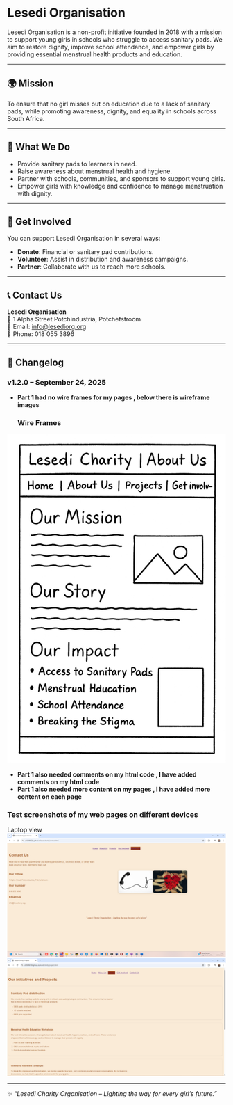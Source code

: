 # Lesedi Organisation
Lesedi Organisation is a non-profit initiative founded in 2018 with a mission to support young girls in schools who struggle to access sanitary pads. We aim to restore dignity, improve school attendance, and empower girls by providing essential menstrual health products and education.

---

## 🌍 Mission
To ensure that no girl misses out on education due to a lack of sanitary pads, while promoting awareness, dignity, and equality in schools across South Africa.

---

## 📌 What We Do
- Provide sanitary pads to learners in need.  
- Raise awareness about menstrual health and hygiene.  
- Partner with schools, communities, and sponsors to support young girls.  
- Empower girls with knowledge and confidence to manage menstruation with dignity.  

---

## 🚀 Get Involved
You can support Lesedi Organisation in several ways:
- **Donate**: Financial or sanitary pad contributions.  
- **Volunteer**: Assist in distribution and awareness campaigns.  
- **Partner**: Collaborate with us to reach more schools.  

---

## 📞 Contact Us
**Lesedi Organisation**  
📍 1 Alpha Street Potchindustria, Potchefstroom  
📧 Email: info@lesediorg.org  
📱 Phone: 018 055 3896

---
## 📌 Changelog
### v1.2.0 – September 24, 2025
- **Part 1 had no wire frames for my pages , below there is wireframe images**
  ### Wire Frames
![image alt](https://github.com/ST10496726/lesedicharity/blob/f2b6c3b83c27711172b15ea75108b924f9daaa2f/wireframeaboutus.jpg)

- **Part 1 also needed comments on my html code , I have added comments on my html code**
- **Part 1 also needed more content on my pages , I have added more content on each page**

### Test screenshots of my web pages on different devices
Laptop view
![image_alt](https://github.com/ST10496726/lesedicharity/blob/b16a92d7deda0e0c7605a1fd33d72a37b4b3c946/26-09-2025-11-17-30.png)
![image_alt](https://github.com/ST10496726/lesedicharity/blob/b16a92d7deda0e0c7605a1fd33d72a37b4b3c946/26-09-2025-11-16-35.png)





---
✨ *“Lesedi Charity Organisation – Lighting the way for every girl’s future.”*

